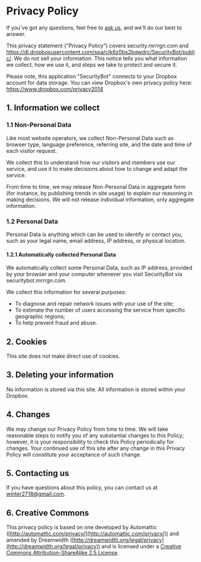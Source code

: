 # Privacy Policy

If you've got any questions, feel free to [ask us](mailto:winter2718@gmail.com), and we'll do our best to answer.

This privacy statement ("Privacy Policy") covers security.mrrrgn.com and https://dl.dropboxusercontent.com/spa/clk6z0bs2bqwdrc/SecurityBot/public/.  We do not sell your information. This notice tells you what information we collect, how we use it, and steps we take to protect and secure it.

Please note, this application "SecurityBot" connects to your Dropbox account for data storage.  You can view Dropbox's own privacy policy here: https://www.dropbox.com/privacy2014

## 1. Information we collect

### 1.1 Non-Personal Data

Like most website operators, we collect Non-Personal Data such as browser type, language preference, referring site, and the date and time of each visitor request.

We collect this to understand how our visitors and members use our service, and use it to make decisions about how to change and adapt the service.

From time to time, we may release Non-Personal Data in aggregate form (for instance, by publishing trends in site usage) to explain our reasoning in making decisions. We will not release individual information, only aggregate information.

### 1.2 Personal Data

Personal Data is anything which can be used to identify or contact you, such as your legal name, email address, IP address, or physical location.

#### 1.2.1 Automatically collected Personal Data

We automatically collect some Personal Data, such as IP address, provided by your browser and your computer whenever you visit SecurityBot via securitybot.mrrrgn.com.

We collect this information for several purposes:

* To diagnose and repair network issues with your use of the site;
* To estimate the number of users accessing the service from specific geographic regions;
* To help prevent fraud and abuse.

## 2. Cookies

This site does not make direct use of cookies.

## 3. Deleting your information

No information is stored via this site.  All information is stored within your Dropbox.

## 4. Changes

We may change our Privacy Policy from time to time. We will take reasonable steps to notify you of any substantial changes to this Policy; however, it is your responsibility to check this Policy periodically for changes. Your continued use of this site after any change in this Privacy Policy will constitute your acceptance of such change.

## 5. Contacting us

If you have questions about this policy, you can contact us at [winter2718@gmail.com](mailto:winter2718@gmail.com).

## 6. Creative Commons

This privacy policy is based on one developed by Automattic ([http://automattic.com/privacy/](http://automattic.com/privacy/)) and amended by Dreamwidth ([http://dreamwidth.org/legal/privacy](http://dreamwidth.org/legal/privacy)) and is licensed under a [Creative Commons Attribution-ShareAlike 2.5 License](http://creativecommons.org/licenses/by-sa/2.5/).
